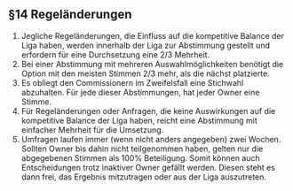 ## §14 Regeländerungen

1. Jegliche Regeländerungen, die Einfluss auf die kompetitive Balance der Liga haben, werden innerhalb der Liga zur Abstimmung gestellt und erfordern für eine Durchsetzung eine 2/3 Mehrheit.
2. Bei einer Abstimmung mit mehreren Auswahlmöglichkeiten benötigt die Option mit den meisten Stimmen 2/3 mehr, als die nächst platzierte.
3. Es obliegt den Commissionern im Zweifelsfall eine Stichwahl abzuhalten. Für jede dieser Abstimmungen, hat jeder Owner eine Stimme.
4. Für Regeländerungen oder Anfragen, die keine Auswirkungen auf die kompetitive Balance der Liga haben, reicht eine Abstimmung mit einfacher Mehrheit für die Umsetzung.
5. Umfragen laufen immer (wenn nicht anders angegeben) zwei Wochen. Sollten Owner bis dahin nicht teilgenommen haben, gelten nur die abgegebenen Stimmen als 100% Beteiligung. Somit können auch Entscheidungen trotz inaktiver Owner gefällt werden. Diesen steht es dann frei, das Ergebnis mitzutragen oder aus der Liga auszutreten.
